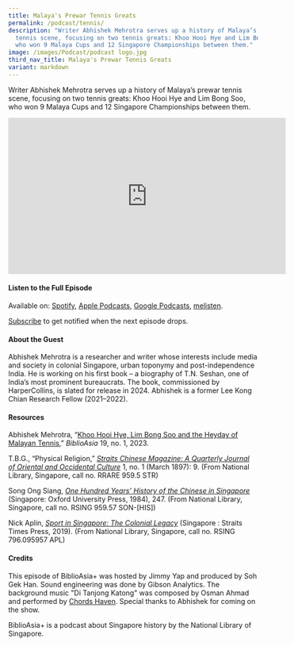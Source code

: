 ```yaml
---
title: Malaya's Prewar Tennis Greats
permalink: /podcast/tennis/
description: "Writer Abhishek Mehrotra serves up a history of Malaya’s prewar
  tennis scene, focusing on two tennis greats: Khoo Hooi Hye and Lim Bong Soo,
  who won 9 Malaya Cups and 12 Singapore Championships between them."
image: /images/Podcast/podcast logo.jpg
third_nav_title: Malaya's Prewar Tennis Greats
variant: markdown
---
```

Writer Abhishek Mehrotra serves up a history of Malaya’s prewar tennis scene, focusing on two tennis greats: Khoo Hooi Hye and Lim Bong Soo, who won 9 Malaya Cups and 12 Singapore Championships between them.

<iframe allowfullscreen="" allow="accelerometer; autoplay; clipboard-write; encrypted-media; gyroscope; picture-in-picture; web-share" frameborder="0" title="YouTube video player" src="https://www.youtube.com/embed/0tOln4SF3uw?si=nj5esIQPqGLnDff6" height="315" width="560"></iframe>

#### **Listen to the Full Episode** ####
Available on: [Spotify](https://open.spotify.com/episode/3FxCFroVDr8s6kWphZM5dX), [Apple Podcasts](https://podcasts.apple.com/us/podcast/malayas-prewar-tennis-greats/id1688142751?i=1000618378685), [Google Podcasts](https://podcasts.google.com/feed/aHR0cHM6Ly9mZWVkcy5jYXB0aXZhdGUuZm0vYmlibGlvYXNpYS8/episode/MWUxMzIwYTYtZmQwNi00ZWExLTllMGQtYzI5ZGM1MTlhZjMz?sa=X&amp;ved=0CAUQkfYCahcKEwiwu9KegeL_AhUAAAAAHQAAAAAQCg), [melisten](https://www.melisten.sg/podcast/playlist/BiblioAsia%2B-2115156/Malaya-s-Prewar-Tennis-Greats-2115241).

[Subscribe](https://open.spotify.com/show/66PYiIthr1KqQhJ82XH4DN) to get notified when the next episode drops.

#### **About the Guest** ####
Abhishek Mehrotra is a researcher and writer whose interests include media and society in colonial Singapore, urban toponymy and post-independence India. He is working on his first book – a biography of T.N. Seshan, one of India’s most prominent bureaucrats. The book, commissioned by HarperCollins, is slated for release in 2024. Abhishek is a former Lee Kong Chian Research Fellow (2021–2022).

#### **Resources** ####
Abhishek Mehrotra, “[Khoo Hooi Hye, Lim Bong Soo and the Heyday of Malayan Tennis](https://biblioasia.nlb.gov.sg/vol-19/issue-1/apr-jun-2023/tennis-history-singapore/),” <i>BiblioAsia</i> 19, no. 1, 2023.

T.B.G., “Physical Religion,” [*Straits Chinese Magazine: A Quarterly Journal of Oriental and Occidental Culture*](https://eservice.nlb.gov.sg/item_holding.aspx?bid=5813779) 1, no. 1 (March 1897): 9. (From National Library, Singapore, call no. RRARE 959.5 STR)  

Song Ong Siang, [*One Hundred Years’ History of the Chinese in Singapore*](https://eservice.nlb.gov.sg/item_holding.aspx?bid=4082287) (Singapore: Oxford University Press, 1984), 247. (From National Library, Singapore, call no. RSING 959.57 SON-[HIS])

Nick Aplin, [*Sport in Singapore: The Colonial Legacy*](https://eservice.nlb.gov.sg/item_holding.aspx?bid=203990042) (Singapore : Straits Times Press, 2019). (From National Library, Singapore, call no. RSING 796.095957 APL)


#### **Credits** ####
This episode of BiblioAsia+ was hosted by Jimmy Yap and produced by Soh Gek Han. Sound engineering was done by Gibson Analytics. The background music "Di Tanjong Katong" was composed by Osman Ahmad and performed by&nbsp;[Chords Haven](https://www.youtube.com/watch?v=uA2v7ka5TAI). Special thanks to Abhishek for coming on the show.

BiblioAsia+ is a podcast about Singapore history by the National Library of Singapore.